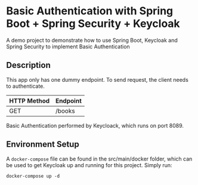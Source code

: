 # Basic Authentication with Spring Boot + Spring Security + Keycloak

A demo project to demonstrate how to use Spring Boot, Keycloak and Spring Security to implement Basic Authentication

## Description

This app only has one dummy endpoint. To send request, the client needs to authenticate.

| HTTP Method  | Endpoint |
| --- | --- |
| GET  | /books  |

Basic Authentication performed by Keycloack, which runs on port 8089.

## Environment Setup

A ```docker-compose``` file can be found in the src/main/docker folder, which can be used to get Keycloak up and running for this project. Simply run:

```docker-compose up -d```
